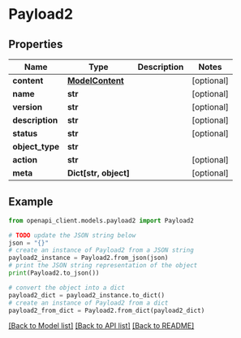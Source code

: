 # Payload2


## Properties

Name | Type | Description | Notes
------------ | ------------- | ------------- | -------------
**content** | [**ModelContent**](ModelContent.md) |  | [optional] 
**name** | **str** |  | [optional] 
**version** | **str** |  | [optional] 
**description** | **str** |  | [optional] 
**status** | **str** |  | [optional] 
**object_type** | **str** |  | 
**action** | **str** |  | [optional] 
**meta** | **Dict[str, object]** |  | [optional] 

## Example

```python
from openapi_client.models.payload2 import Payload2

# TODO update the JSON string below
json = "{}"
# create an instance of Payload2 from a JSON string
payload2_instance = Payload2.from_json(json)
# print the JSON string representation of the object
print(Payload2.to_json())

# convert the object into a dict
payload2_dict = payload2_instance.to_dict()
# create an instance of Payload2 from a dict
payload2_from_dict = Payload2.from_dict(payload2_dict)
```
[[Back to Model list]](../README.md#documentation-for-models) [[Back to API list]](../README.md#documentation-for-api-endpoints) [[Back to README]](../README.md)


